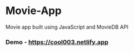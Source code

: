 # Movie-App

Movie app built using JavaScript and MovieDB API

### Demo - <https://cool003.netlify.app>
